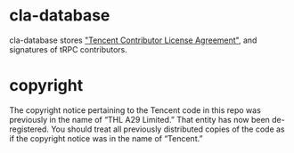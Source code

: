 # cla-database

cla-database stores ["Tencent Contributor License Agreement"](Tencent-Contributor-License-Agreement.md), and signatures of tRPC contributors.

# copyright

The copyright notice pertaining to the Tencent code in this repo was previously in the name of “THL A29 Limited.”  That entity has now been de-registered.  You should treat all previously distributed copies of the code as if the copyright notice was in the name of “Tencent.”
